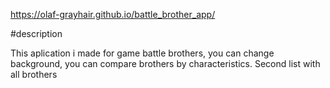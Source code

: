 

https://olaf-grayhair.github.io/battle_brother_app/

#description

This aplication i made for game battle brothers,
you can change background, you can compare brothers by characteristics.
Second list with all brothers
